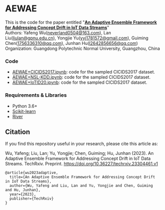 # AEWAE

This is the code for the paper entitled "**[An Adaptive Ensemble Framework for Addressing Concept Drift in IoT Data Streams](https://www.techrxiv.org/articles/preprint/An_Adaptive_Ensemble_Framework_for_Addressing_Concept_Drift_in_IoT_Data_Streams/23304461)**"  
Authors: Yafeng Wu(neverland0504@163.com), Lan Liu(liulan@gpnu.edu.cn), Yongjie Yu(yyj1781572@gmail.com), Guiming Chen(1756336310@qq.com), Junhan Hu(l2642856656@qq.com)  
Organization: Guangdong Polytechnic Normal University, Guangzhou, China


### Code  
* [AEWAE+CICIDS2017.ipynb](https://github.com/YafengWu/AEWAE/blob/master/AEWAE%2BCICIDS2017.ipynb): code for the sampled CICIDS2017 dataset.  
* [AEWAE+NSL-KDD.ipynb](https://github.com/YafengWu/AEWAE/blob/master/AEWAE%2BNSL-KDD.ipynb): code for the sampled CICIDS2017 dataset. 
* [AEWAE+IoTID20.ipynb](https://github.com/YafengWu/AEWAE/blob/master/AEWAE%2BIoTID20.ipynb): code for the sampled CICIDS2017 dataset. 

### Requirements & Libraries  
* Python 3.6+
* [Scikit-learn](https://scikit-learn.org/stable/)  
* [River](https://riverml.xyz/dev/)  

## Citation
If you find this repository useful in your research, please cite this article as:  

Wu, Yafeng; Liu, Lan; Yu, Yongjie; Chen, Guiming; Hu, Junhan (2023). An Adaptive Ensemble Framework for Addressing Concept Drift in IoT Data Streams. TechRxiv. Preprint. https://doi.org/10.36227/techrxiv.23304461.v1

```
@article{wu2023adaptive,
  title={An Adaptive Ensemble Framework for Addressing Concept Drift in IoT Data Streams},
  author={Wu, Yafeng and Liu, Lan and Yu, Yongjie and Chen, Guiming and Hu, Junhan},
  year={2023},
  publisher={TechRxiv}
}
```
